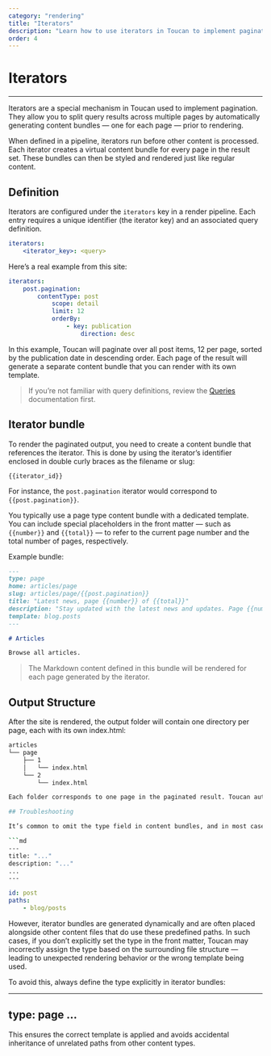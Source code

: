 ```yaml
---
category: "rendering"
title: "Iterators"
description: "Learn how to use iterators in Toucan to implement pagination by generating content bundles for each page in a query result."
order: 4
---
```


# Iterators
---

Iterators are a special mechanism in Toucan used to implement pagination. They allow you to split query results across multiple pages by automatically generating content bundles — one for each page — prior to rendering.

When defined in a pipeline, iterators run before other content is processed. Each iterator creates a virtual content bundle for every page in the result set. These bundles can then be styled and rendered just like regular content.

## Definition

Iterators are configured under the `iterators` key in a render pipeline. Each entry requires a unique identifier (the iterator key) and an associated query definition.

```yml
iterators:
	<iterator_key>: <query>
```

Here’s a real example from this site:

```yml
iterators:
	post.pagination:
		contentType: post
			scope: detail
			limit: 12
			orderBy:
				- key: publication
					direction: desc
```

In this example, Toucan will paginate over all post items, 12 per page, sorted by the publication date in descending order. Each page of the result will generate a separate content bundle that you can render with its own template.

> If you’re not familiar with query definitions, review the [Queries](/docs/rendering/queries/) documentation first.

## Iterator bundle

To render the paginated output, you need to create a content bundle that references the iterator. This is done by using the iterator’s identifier enclosed in double curly braces as the filename or slug:

`{{iterator_id}}`

For instance, the `post.pagination` iterator would correspond to `{{post.pagination}}`.

You typically use a page type content bundle with a dedicated template. You can include special placeholders in the front matter — such as `{{number}}` and `{{total}}` — to refer to the current page number and the total number of pages, respectively.

Example bundle:

```md
---
type: page
home: articles/page
slug: articles/page/{{post.pagination}}
title: "Latest news, page {{number}} of {{total}}"
description: "Stay updated with the latest news and updates. Page {{number}} of {{total}}."
template: blog.posts
---

# Articles

Browse all articles.
```

> The Markdown content defined in this bundle will be rendered for each page generated by the iterator.

## Output Structure

After the site is rendered, the output folder will contain one directory per page, each with its own index.html:

```sh
articles
└── page
	├── 1
	│   └── index.html
	└── 2
		└── index.html

Each folder corresponds to one page in the paginated result. Toucan automatically replaces `{{post.pagination}}` in the slug with the current page number during generation.

## Troubleshooting

It’s common to omit the type field in content bundles, and in most cases, this is perfectly fine. Toucan will infer the content type based on the file path using the `paths` defined in your content type configuration:

```md
---
title: "..."
description: "..."
...
---
```

```yaml
id: post
paths:
	- blog/posts
```

However, iterator bundles are generated dynamically and are often placed alongside other content files that do use these predefined paths. In such cases, if you don’t explicitly set the type in the front matter, Toucan may incorrectly assign the type based on the surrounding file structure — leading to unexpected rendering behavior or the wrong template being used.

To avoid this, always define the type explicitly in iterator bundles:

---
type: page
...
---

This ensures the correct template is applied and avoids accidental inheritance of unrelated paths from other content types.
